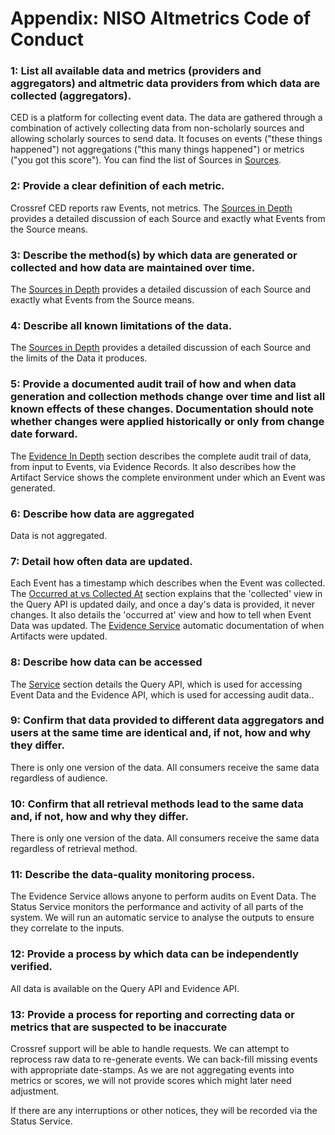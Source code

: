 # Appendix: NISO Altmetrics Code of Conduct <a name="appendix-niso-coc"></a>

### 1: List all available data and metrics (providers and aggregators) and altmetric data providers from which data are collected (aggregators).

CED is a platform for collecting event data. The data are gathered through a combination of actively collecting data from non-scholarly sources and allowing scholarly sources to send data. It focuses on events ("these things happened") not aggregations ("this many things happened") or metrics ("you got this score"). You can find the list of Sources in [Sources](service#data-sources).

### 2: Provide a clear definition of each metric.

Crossref CED reports raw Events, not metrics. The [Sources in Depth](sources-in-depth) provides a detailed discussion of each Source and exactly what Events from the Source means.

### 3: Describe the method(s) by which data are generated or collected and how data are maintained over time.

The [Sources in Depth](sources-in-depth) provides a detailed discussion of each Source and exactly what Events from the Source means. 

### 4: Describe all known limitations of the data.

The [Sources in Depth](sources-in-depth) provides a detailed discussion of each Source and the limits of the Data it produces.

### 5: Provide a documented audit trail of how and when data generation and collection methods change over time and list all known effects of these changes. Documentation should note whether changes were applied historically or only from change date forward.

The [Evidence In Depth](evidence-in-depth) section describes the complete audit trail of data, from input to Events, via Evidence Records. It also describes how the Artifact Service shows the complete environment under which an Event was generated.

### 6: Describe how data are aggregated

Data is not aggregated.

### 7: Detail how often data are updated.

Each Event has a timestamp which describes when the Event was collected. The [Occurred at vs Collected At](concepts#concept-timescales) section explains that the 'collected' view in the Query API is updated daily, and once a day's data is provided, it never changes. It also details the 'occurred at' view and how to tell when Event Data was updated. The [Evidence Service](evidence-in-depth) automatic documentation of when Artifacts were updated.

### 8: Describe how data can be accessed

The [Service](#the-service) section details the Query API, which is used for accessing Event Data and the Evidence API, which is used for accessing audit data..

### 9: Confirm that data provided to different data aggregators and users at the same time are identical and, if not, how and why they differ.

There is only one version of the data. All consumers receive the same data regardless of audience.

### 10: Confirm that all retrieval methods lead to the same data and, if not, how and why they differ.

There is only one version of the data. All consumers receive the same data regardless of retrieval method.

### 11: Describe the data-quality monitoring process.

The Evidence Service allows anyone to perform audits on Event Data. The Status Service monitors the performance and activity of all parts of the system. We will run an automatic service to analyse the outputs to ensure they correlate to the inputs.

### 12: Provide a process by which data can be independently verified.

All data is available on the Query API and Evidence API.

### 13: Provide a process for reporting and correcting data or metrics that are suspected to be inaccurate

Crossref support will be able to handle requests. We can attempt to reprocess raw data to re-generate events. We can back-fill missing events with appropriate date-stamps. As we are not aggregating events into metrics or scores, we will not provide scores which might later need adjustment.

If there are any interruptions or other notices, they will be recorded via the Status Service.
